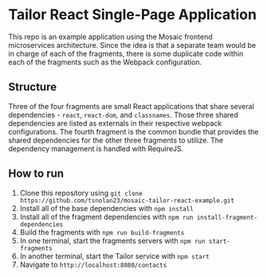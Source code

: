 # Tailor React Single-Page Application

This repo is an example application using the Mosaic frontend microservices architecture. Since the idea is that a separate team would be in charge of each of the fragments, there is some duplicate code within each of the fragments such as the Webpack configuration.

## Structure

Three of the four fragments are small React applications that share several dependencies - `react`, `react-dom`, and `classnames`. Those three shared dependencies are listed as externals in their respective webpack configurations. The fourth fragment is the common bundle that provides the shared dependencies for the other three fragments to utilize. The dependency management is handled with RequireJS.

## How to run

1. Clone this repository using `git clone https://github.com/tsnolan23/mosaic-tailor-react-example.git`
1. Install all of the base dependencies with `npm install`
1. Install all of the fragment dependencies with `npm run install-fragment-dependencies`
1. Build the fragments with `npm run build-fragments`
1. In one terminal, start the fragments servers with `npm run start-fragments`
1. In another terminal, start the Tailor service with `npm start`
1. Navigate to `http://localhost:8080/contacts`
